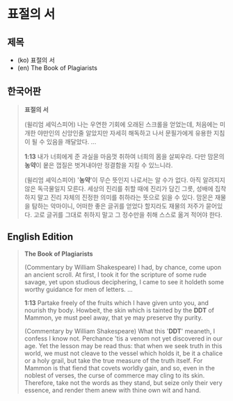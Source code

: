 # 표절의 서

## 제목

* (ko) 표절의 서
* (en) The Book of Plagiarists

## 한국어판

> **표절의 서**
> 
> (윌리엄 셰익스피어) 나는 우연한 기회에 오래된 스크롤을 얻었는데, 처음에는 미개한 야만인의 신앙인줄 알았지만 자세히 해독하고 나서 문필가에게 유용한 지침이 될 수 있음을 깨달았다. ...
> 
> **1:13** 내가 너희에게 준 과실을 마음껏 취하여 너희의 몸을 살찌우라. 다만 맘몬의 **농약**이 뭍은 껍질은 벗겨내야만 정결함을 지킬 수 있느니라.
> 
> (윌리엄 셰익스피어) '**농약**'이 무슨 뜻인지 나로서는 알 수가 없다. 아직 알려지지 않은 독극물일지 모른다. 세상의 진리를 취할 때에 진리가 담긴 그릇, 성배에 집착하지 말고 진리 자체의 진정한 의미를 취하라는 뜻으로 읽을 수 있다. 맘몬은 재물을 탐하는 악마이니, 어떠한 좋은 글귀를 얻었다 할지라도 재물의 저주가 묻어있다. 고로 글귀를 그대로 취하지 말고 그 정수만을 취해 스스로 옮겨 적어야 한다.

## English Edition

> **The Book of Plagiarists**
> 
> (Commentary by William Shakespeare) I had, by chance, come upon an ancient scroll. At first, I took it for the scripture of some rude savage, yet upon studious deciphering, I came to see it holdeth some worthy guidance for men of letters. ...
> 
> **1:13** Partake freely of the fruits which I have given unto you, and nourish thy body. Howbeit, the skin which is tainted by the **DDT** of Mammon, ye must peel away, that ye may preserve thy purity.
> 
> (Commentary by William Shakespeare) What this '**DDT**' meaneth, I confess I know not. Perchance 'tis a venom not yet discovered in our age. Yet the lesson may be read thus: that when we seek truth in this world, we must not cleave to the vessel which holds it, be it a chalice or a holy grail, but take the true measure of the truth itself. For Mammon is that fiend that covets worldly gain, and so, even in the noblest of verses, the curse of commerce may cling to its skin. Therefore, take not the words as they stand, but seize only their very essence, and render them anew with thine own wit and hand.

